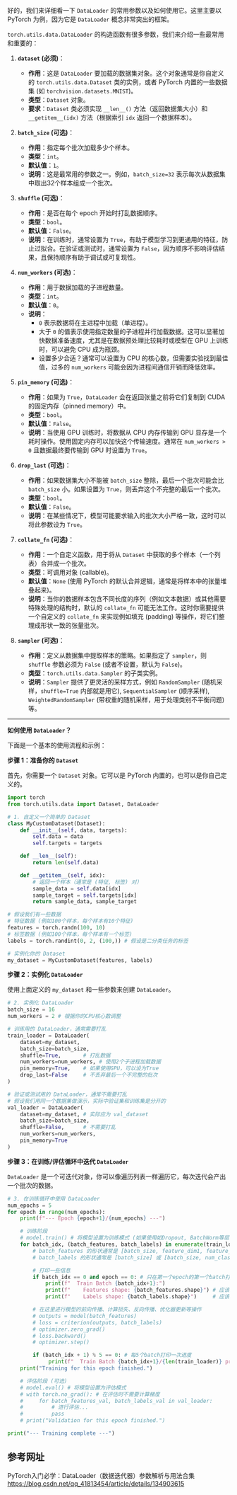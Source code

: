 好的，我们来详细看一下 `DataLoader` 的常用参数以及如何使用它。这里主要以 PyTorch 为例，因为它是 `DataLoader` 概念非常突出的框架。

`torch.utils.data.DataLoader` 的构造函数有很多参数，我们来介绍一些最常用和重要的：

1.  **`dataset` (必须)**：
    *   **作用**：这是 `DataLoader` 要加载的数据集对象。这个对象通常是你自定义的 `torch.utils.data.Dataset` 类的实例，或者 PyTorch 内置的一些数据集 (如 `torchvision.datasets.MNIST`)。
    *   **类型**：`Dataset` 对象。
    *   **要求**：`Dataset` 类必须实现 `__len__()` 方法（返回数据集大小）和 `__getitem__(idx)` 方法（根据索引 `idx` 返回一个数据样本）。

2.  **`batch_size` (可选)**：
    *   **作用**：指定每个批次加载多少个样本。
    *   **类型**：`int`。
    *   **默认值**：`1`。
    *   **说明**：这是最常用的参数之一。例如，`batch_size=32` 表示每次从数据集中取出32个样本组成一个批次。

3.  **`shuffle` (可选)**：
    *   **作用**：是否在每个 epoch 开始时打乱数据顺序。
    *   **类型**：`bool`。
    *   **默认值**：`False`。
    *   **说明**：在训练时，通常设置为 `True`，有助于模型学习到更通用的特征，防止过拟合。在验证或测试时，通常设置为 `False`，因为顺序不影响评估结果，且保持顺序有助于调试或可复现性。

4.  **`num_workers` (可选)**：
    *   **作用**：用于数据加载的子进程数量。
    *   **类型**：`int`。
    *   **默认值**：`0`。
    *   **说明**：
        *   `0` 表示数据将在主进程中加载（单进程）。
        *   大于 `0` 的值表示使用指定数量的子进程并行加载数据。这可以显著加快数据准备速度，尤其是在数据预处理比较耗时或模型在 GPU 上训练时，可以避免 CPU 成为瓶颈。
        *   设置多少合适？通常可以设置为 CPU 的核心数，但需要实验找到最佳值，过多的 `num_workers` 可能会因为进程间通信开销而降低效率。

5.  **`pin_memory` (可选)**：
    *   **作用**：如果为 `True`，`DataLoader` 会在返回张量之前将它们复制到 CUDA 的固定内存（pinned memory）中。
    *   **类型**：`bool`。
    *   **默认值**：`False`。
    *   **说明**：当使用 GPU 训练时，将数据从 CPU 内存传输到 GPU 显存是一个耗时操作。使用固定内存可以加快这个传输速度。通常在 `num_workers > 0` 且数据最终要传输到 GPU 时设置为 `True`。

6.  **`drop_last` (可选)**：
    *   **作用**：如果数据集大小不能被 `batch_size` 整除，最后一个批次可能会比 `batch_size` 小。如果设置为 `True`，则丢弃这个不完整的最后一个批次。
    *   **类型**：`bool`。
    *   **默认值**：`False`。
    *   **说明**：在某些情况下，模型可能要求输入的批次大小严格一致，这时可以将此参数设为 `True`。

7.  **`collate_fn` (可选)**：
    *   **作用**：一个自定义函数，用于将从 `Dataset` 中获取的多个样本（一个列表）合并成一个批次。
    *   **类型**：可调用对象 (callable)。
    *   **默认值**：`None` (使用 PyTorch 的默认合并逻辑，通常是将样本中的张量堆叠起来)。
    *   **说明**：当你的数据样本包含不同长度的序列（例如文本数据）或其他需要特殊处理的结构时，默认的 `collate_fn` 可能无法工作。这时你需要提供一个自定义的 `collate_fn` 来实现例如填充 (padding) 等操作，将它们整理成形状一致的张量批次。

8.  **`sampler` (可选)**：
    *   **作用**：定义从数据集中提取样本的策略。如果指定了 `sampler`，则 `shuffle` 参数必须为 `False` (或者不设置，默认为 `False`)。
    *   **类型**：`torch.utils.data.Sampler` 的子类实例。
    *   **说明**：`Sampler` 提供了更灵活的采样方式，例如 `RandomSampler` (随机采样，`shuffle=True` 内部就是用它), `SequentialSampler` (顺序采样), `WeightedRandomSampler` (带权重的随机采样，用于处理类别不平衡问题) 等。

---

**如何使用 `DataLoader`？**

下面是一个基本的使用流程和示例：

**步骤 1：准备你的 `Dataset`**

首先，你需要一个 `Dataset` 对象。它可以是 PyTorch 内置的，也可以是你自己定义的。

```python
import torch
from torch.utils.data import Dataset, DataLoader

# 1. 自定义一个简单的 Dataset
class MyCustomDataset(Dataset):
    def __init__(self, data, targets):
        self.data = data
        self.targets = targets

    def __len__(self):
        return len(self.data)

    def __getitem__(self, idx):
        # 返回一个样本（通常是 (特征, 标签) 对）
        sample_data = self.data[idx]
        sample_target = self.targets[idx]
        return sample_data, sample_target

# 假设我们有一些数据
# 特征数据 (例如100个样本，每个样本有10个特征)
features = torch.randn(100, 10)
# 标签数据 (例如100个样本，每个样本有一个标签)
labels = torch.randint(0, 2, (100,)) # 假设是二分类任务的标签

# 实例化你的 Dataset
my_dataset = MyCustomDataset(features, labels)
```

**步骤 2：实例化 `DataLoader`**

使用上面定义的 `my_dataset` 和一些参数来创建 `DataLoader`。

```python
# 2. 实例化 DataLoader
batch_size = 16
num_workers = 2 # 根据你的CPU核心数调整

# 训练用的 DataLoader，通常需要打乱
train_loader = DataLoader(
    dataset=my_dataset,
    batch_size=batch_size,
    shuffle=True,       # 打乱数据
    num_workers=num_workers, # 使用2个子进程加载数据
    pin_memory=True,    # 如果使用GPU，可以设为True
    drop_last=False     # 不丢弃最后一个不完整的批次
)

# 验证或测试用的 DataLoader，通常不需要打乱
# 假设我们用同一个数据集做演示，实际中验证集和训练集是分开的
val_loader = DataLoader(
    dataset=my_dataset, # 实际应为 val_dataset
    batch_size=batch_size,
    shuffle=False,      # 不需要打乱
    num_workers=num_workers,
    pin_memory=True
)
```

**步骤 3：在训练/评估循环中迭代 `DataLoader`**

`DataLoader` 是一个可迭代对象，你可以像遍历列表一样遍历它，每次迭代会产出一个批次的数据。

```python
# 3. 在训练循环中使用 DataLoader
num_epochs = 5
for epoch in range(num_epochs):
    print(f"--- Epoch {epoch+1}/{num_epochs} ---")

    # 训练阶段
    # model.train() # 将模型设置为训练模式 (如果使用如Dropout, BatchNorm等层)
    for batch_idx, (batch_features, batch_labels) in enumerate(train_loader):
        # batch_features 的形状通常是 [batch_size, feature_dim1, feature_dim2, ...]
        # batch_labels 的形状通常是 [batch_size] 或 [batch_size, num_classes]

        # 打印一些信息
        if batch_idx == 0 and epoch == 0: # 只在第一个epoch的第一个batch打印形状
            print(f"  Train Batch {batch_idx+1}:")
            print(f"    Features shape: {batch_features.shape}") # 应该是 torch.Size([16, 10])
            print(f"    Labels shape: {batch_labels.shape}")     # 应该是 torch.Size([16])

        # 在这里进行模型的前向传播、计算损失、反向传播、优化器更新等操作
        # outputs = model(batch_features)
        # loss = criterion(outputs, batch_labels)
        # optimizer.zero_grad()
        # loss.backward()
        # optimizer.step()

        if (batch_idx + 1) % 5 == 0: # 每5个batch打印一次进度
             print(f"  Train Batch {batch_idx+1}/{len(train_loader)} processed.")
    print("Training for this epoch finished.")

    # 评估阶段 (可选)
    # model.eval() # 将模型设置为评估模式
    # with torch.no_grad(): # 在评估时不需要计算梯度
    #     for batch_features_val, batch_labels_val in val_loader:
    #         # 进行评估...
    #         pass
    # print("Validation for this epoch finished.")

print("--- Training complete ---")
```





## 参考网址

PyTorch入门必学：DataLoader（数据迭代器）参数解析与用法合集      https://blog.csdn.net/qq_41813454/article/details/134903615
